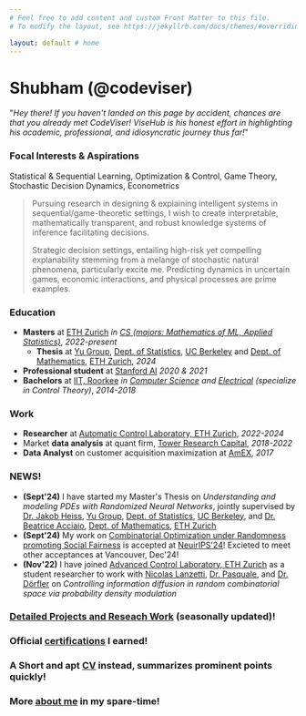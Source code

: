 ```yaml
---
# Feel free to add content and custom Front Matter to this file.
# To modify the layout, see https://jekyllrb.com/docs/themes/#overriding-theme-defaults

layout: default # home
---
```


<!-- <img src="photoId.jpg" alt="drawing" width="200"/> -->
# Shubham (@codeviser)

"_Hey there! If you haven't landed on this page by accident, chances are that you already met CodeViser! ViseHub is his honest effort in highlighting his academic, professional, and idiosyncratic journey thus far!_"

### Focal Interests & Aspirations
Statistical & Sequential Learning, Optimization & Control, Game Theory, Stochastic Decision Dynamics, Econometrics

> Pursuing research in designing & explaining intelligent systems in sequential/game-theoretic settings, I wish to create interpretable, mathematically transparent, and robust knowledge systems of inference facilitating decisions.
>
> Strategic decision settings, entailing high-risk yet compelling explanability stemming from a melange of stochastic natural phenomena, particularly excite me. Predicting dynamics in uncertain games, economic interactions, and physical processes are prime examples.

### Education
- **Masters** at [ETH Zurich](https://ethz.ch/en.html) _in [CS \(majors: Mathematics of ML, Applied Statistics\)](https://inf.ethz.ch/)_, _2022-present_
  - **Thesis** at [Yu Group](https://www.stat.berkeley.edu/~yugroup/), [Dept. of Statistics](https://statistics.berkeley.edu/), [UC Berkeley](https://www.berkeley.edu/) and [Dept. of Mathematics](https://math.ethz.ch/), [ETH Zurich](https://ethz.ch/en.html), _2024_
- **Professional student** at [Stanford AI](https://online.stanford.edu/programs/artificial-intelligence-professional-program) _2020 & 2021_
- **Bachelors** at [IIT, Roorkee](https://new.iitr.ac.in/Main/pages/_en_Indian_Institute_of_Technology_Roorkee__en_.html) _in [Computer Science](https://cse.iitr.ac.in/) and [Electrical](https://ee.iitr.ac.in/) (specialize in Control Theory)_, _2014-2018_

### Work
- **Researcher** at [Automatic Control Laboratory, ETH Zurich](https://control.ee.ethz.ch/), _2022-2024_
- Market **data analysis** at quant firm, [Tower Research Capital](https://www.tower-research.com/), _2018-2022_
- **Data Analyst** on customer acquisition maximization at [AmEX](https://www.americanexpress.com/en-us/careers/career-areas/risk-and-data-analytics/), _2017_

### NEWS!
- **(Sept'24)** I have started my Master's Thesis on _Understanding and modeling PDEs with Randomized Neural Networks_, jointly supervised by [Dr. Jakob Heiss](https://people.math.ethz.ch/~jheiss/), [Yu Group](https://www.stat.berkeley.edu/~yugroup/), [Dept. of Statistics](https://statistics.berkeley.edu/), [UC Berkeley](https://www.berkeley.edu/), and [Dr. Beatrice Acciaio](https://people.math.ethz.ch/~beacciaio/home), [Dept. of Mathematics](https://math.ethz.ch/), [ETH Zurich](https://ethz.ch/en.html)
- **(Sept'24)** My work on [Combinatorial Optimization under Randomness promoting Social Fairness](https://arxiv.org/abs/2406.17736v1) is accepted at [NeuirIPS'24](https://neurips.cc/)! Excieted to meet other acceptances at Vancouver, Dec'24!
- **(Nov'22)** I have joined [Advanced Control Laboratory, ETH Zurich](https://control.ee.ethz.ch/) as a student researcher to work with [Nicolas Lanzetti](https://scholar.google.ch/citations?user=gWJV1rQAAAAJ&hl=en), [Dr. Pasquale](https://scholar.google.com/citations?user=61JYIhYAAAAJ&hl=it), and [Dr. Dörfler](https://scholar.google.com/citations?user=P2kxZ3MAAAAJ&hl=en) on _Controlling information diffusion in random combinatorial space via probability density modulation_

### [Detailed Projects and Reseach Work](/work) (seasonally updated)!

### Official [certifications](https://www.linkedin.com/in/shubhamchowdhary/details/certifications/) I earned!

### A Short and apt [CV](https://drive.google.com/file/d/1mVHP9MYLIF_g3IbYrn5LEzOe1EycuF7w/view?usp=sharing) instead, summarizes prominent points quickly!

### More [about me](/about) in my spare-time!